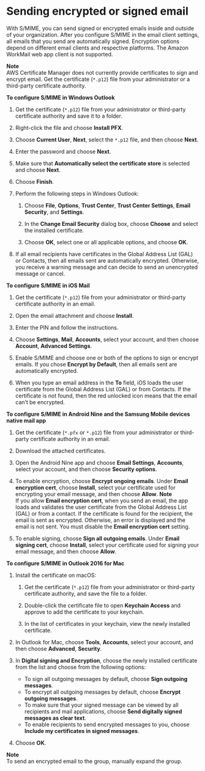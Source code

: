 # Sending encrypted or signed email<a name="send_encrypted_email"></a>

With S/MIME, you can send signed or encrypted emails inside and outside of your organization\. After you configure S/MIME in the email client settings, all emails that you send are automatically signed\. Encryption options depend on different email clients and respective platforms\. The Amazon WorkMail web app client is not supported\.

**Note**  
AWS Certificate Manager does not currently provide certificates to sign and encrypt email\. Get the certificate \(`*.p12`\) file from your administrator or a third\-party certificate authority\.

**To configure S/MIME in Windows Outlook**

1. Get the certificate \(`*.p12`\) file from your administrator or third\-party certificate authority and save it to a folder\.

1. Right\-click the file and choose **Install PFX**\.

1. Choose **Current User**, **Next**, select the `*.p12` file, and then choose **Next**\.

1. Enter the password and choose **Next**\.

1. Make sure that **Automatically select the certificate store** is selected and choose **Next**\.

1. Choose **Finish**\. 

1. Perform the following steps in Windows Outlook:

   1. Choose **File**, **Options**, **Trust Center**, **Trust Center Settings**, **Email Security**, and **Settings**\.

   1. In the **Change Email Security** dialog box, choose **Choose** and select the installed certificate\.

   1. Choose **OK**, select one or all applicable options, and choose **OK**\.

1. If all email recipients have certificates in the Global Address List \(GAL\) or Contacts, then all emails sent are automatically encrypted\. Otherwise, you receive a warning message and can decide to send an unencrypted message or cancel\.

**To configure S/MIME in iOS Mail**

1. Get the certificate \(`*.p12`\) file from your administrator or third\-party certificate authority in an email\.

1. Open the email attachment and choose **Install**\.

1. Enter the PIN and follow the instructions\.

1. Choose **Settings**, **Mail**, **Accounts**, select your account, and then choose **Account**, **Advanced Settings**\.

1. Enable S/MIME and choose one or both of the options to sign or encrypt emails\. If you chose **Encrypt by Default**, then all emails sent are automatically encrypted\. 

1. When you type an email address in the **To** field, iOS loads the user certificate from the Global Address List \(GAL\) or from Contacts\. If the certificate is not found, then the red unlocked icon means that the email can’t be encrypted\.

**To configure S/MIME in Android Nine and the Samsung Mobile devices native mail app**

1. Get the certificate \(`*.pfx` or `*.p12`\) file from your administrator or third\-party certificate authority in an email\.

1. Download the attached certificates\.

1. Open the Android Nine app and choose **Email Settings**, **Accounts**, select your account, and then choose **Security options**\.

1. To enable encryption, choose **Encrypt ongoing emails**\. Under **Email encryption cert**, choose **Install**, select your certificate used for encrypting your email message, and then choose **Allow**\.
**Note**  
If you allow **Email encryption cert**, when you send an email, the app loads and validates the user certificate from the Global Address List \(GAL\) or from a contact\. If the certificate is found for the recipient, the email is sent as encrypted\. Otherwise, an error is displayed and the email is not sent\. You must disable the **Email encryption cert** setting\.

1. To enable signing, choose **Sign all outgoing emails**\. Under **Email signing cert**, choose **Install**, select your certificate used for signing your email message, and then choose **Allow**\.

**To configure S/MIME in Outlook 2016 for Mac**

1. Install the certificate on macOS:

   1. Get the certificate \(`*.p12`\) file from your administrator or third\-party certificate authority, and save the file to a folder\.

   1. Double\-click the certificate file to open **Keychain Access** and approve to add the certificate to your keychain\.

   1. In the list of certificates in your keychain, view the newly installed certificate\.

1. In Outlook for Mac, choose **Tools**, **Accounts**, select your account, and then choose **Advanced**, **Security**\.

1. In **Digital signing and Encryption**, choose the newly installed certificate from the list and choose from the following options:
   + To sign all outgoing messages by default, choose **Sign outgoing messages**\.
   + To encrypt all outgoing messages by default, choose **Encrypt outgoing messages**\.
   + To make sure that your signed message can be viewed by all recipients and mail applications, choose **Send digitally signed messages as clear text**\.
   + To enable recipients to send encrypted messages to you, choose **Include my certificates in signed messages**\.

1. Choose **OK**\.

**Note**  
To send an encrypted email to the group, manually expand the group\.